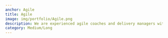 ```yaml
---
anchor: Agile
title: Agile
image: img/portfolio/Agile.png
description: We are experienced agile coaches and delivery managers with experience across a wide range of methods. We have worked with SAFe, LeSS and DAD and have Certified Scrum Professionals within our ranks. We can work on short engagements where we review your current state covering mindsets/culture, organisation, processes and even tools. We are happy to do that with no strings attached but particularly enjoy where we can engage over the longer-term to have a much larger and sustainable influence, which can work well on a part-time basis. If you are new to agile, we are very happy to meet you for a coffee to share our thoughts and help you get started, no fees required!
category: Medium/Long
---
```

